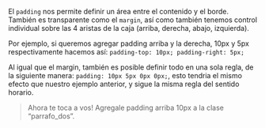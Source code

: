 El `padding` nos permite definir un área entre el contenido y el borde. También es transparente como el `margin`, así como también tenemos control individual sobre las 4 aristas de la caja (arriba, derecha, abajo, izquierda).

Por ejemplo, si queremos agregar padding arriba y la derecha, 10px y 5px respectivamente hacemos así: `padding-top: 10px; padding-right: 5px;`

Al igual que el margin, también es posible definir todo en una sola regla, de la siguiente manera:
`padding: 10px 5px 0px 0px;`,
esto tendria el mismo efecto que nuestro ejemplo anterior, y sigue la misma regla del sentido horario.

> Ahora te toca a vos! Agregale padding arriba 10px a la clase “parrafo_dos”.
